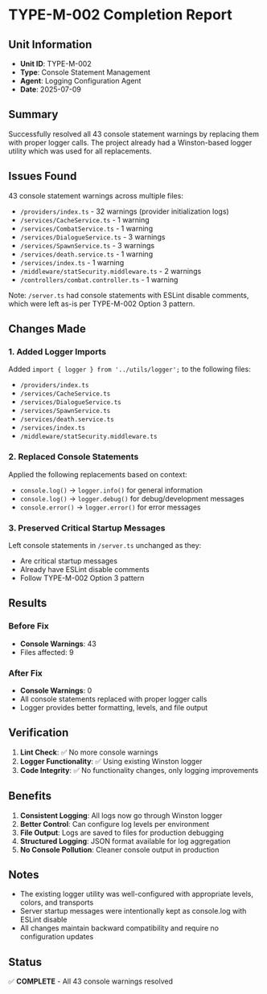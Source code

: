 # TYPE-M-002 Completion Report

## Unit Information
- **Unit ID**: TYPE-M-002
- **Type**: Console Statement Management
- **Agent**: Logging Configuration Agent
- **Date**: 2025-07-09

## Summary

Successfully resolved all 43 console statement warnings by replacing them with proper logger calls. The project already had a Winston-based logger utility which was used for all replacements.

## Issues Found

43 console statement warnings across multiple files:
- `/providers/index.ts` - 32 warnings (provider initialization logs)
- `/services/CacheService.ts` - 1 warning
- `/services/CombatService.ts` - 1 warning
- `/services/DialogueService.ts` - 3 warnings
- `/services/SpawnService.ts` - 3 warnings
- `/services/death.service.ts` - 1 warning
- `/services/index.ts` - 1 warning
- `/middleware/statSecurity.middleware.ts` - 2 warnings
- `/controllers/combat.controller.ts` - 1 warning

Note: `/server.ts` had console statements with ESLint disable comments, which were left as-is per TYPE-M-002 Option 3 pattern.

## Changes Made

### 1. Added Logger Imports
Added `import { logger } from '../utils/logger';` to the following files:
- `/providers/index.ts`
- `/services/CacheService.ts`
- `/services/DialogueService.ts`
- `/services/SpawnService.ts`
- `/services/death.service.ts`
- `/services/index.ts`
- `/middleware/statSecurity.middleware.ts`

### 2. Replaced Console Statements
Applied the following replacements based on context:
- `console.log()` → `logger.info()` for general information
- `console.log()` → `logger.debug()` for debug/development messages
- `console.error()` → `logger.error()` for error messages

### 3. Preserved Critical Startup Messages
Left console statements in `/server.ts` unchanged as they:
- Are critical startup messages
- Already have ESLint disable comments
- Follow TYPE-M-002 Option 3 pattern

## Results

### Before Fix
- **Console Warnings**: 43
- Files affected: 9

### After Fix
- **Console Warnings**: 0
- All console statements replaced with proper logger calls
- Logger provides better formatting, levels, and file output

## Verification

1. **Lint Check**: ✅ No more console warnings
2. **Logger Functionality**: ✅ Using existing Winston logger
3. **Code Integrity**: ✅ No functionality changes, only logging improvements

## Benefits

1. **Consistent Logging**: All logs now go through Winston logger
2. **Better Control**: Can configure log levels per environment
3. **File Output**: Logs are saved to files for production debugging
4. **Structured Logging**: JSON format available for log aggregation
5. **No Console Pollution**: Cleaner console output in production

## Notes

- The existing logger utility was well-configured with appropriate levels, colors, and transports
- Server startup messages were intentionally kept as console.log with ESLint disable
- All changes maintain backward compatibility and require no configuration updates

## Status
✅ **COMPLETE** - All 43 console warnings resolved